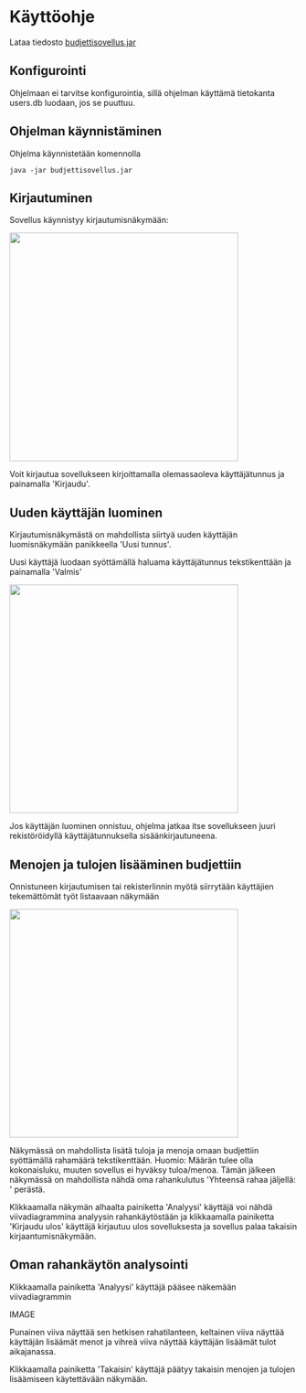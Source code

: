 # Käyttöohje

Lataa tiedosto [budjettisovellus.jar](https://github.com/mluukkai/OtmTodoApp/releases/tag/0.1)

## Konfigurointi

Ohjelmaan ei tarvitse konfigurointia, sillä ohjelman käyttämä tietokanta users.db luodaan, jos se puuttuu.

## Ohjelman käynnistäminen

Ohjelma käynnistetään komennolla 

```
java -jar budjettisovellus.jar
```

## Kirjautuminen

Sovellus käynnistyy kirjautumisnäkymään:

<img src="https://raw.githubusercontent.com/mluukkai/OtmTodoApp/master/dokumentaatio/kuvat/k-1.png" width="400">

Voit kirjautua sovellukseen kirjoittamalla olemassaoleva käyttäjätunnus ja painamalla 'Kirjaudu'.

## Uuden käyttäjän luominen

Kirjautumisnäkymästä on mahdollista siirtyä uuden käyttäjän luomisnäkymään panikkeella 'Uusi tunnus'.

Uusi käyttäjä luodaan syöttämällä haluama käyttäjätunnus tekstikenttään ja painamalla 'Valmis'

<img src="https://raw.githubusercontent.com/mluukkai/OtmTodoApp/master/dokumentaatio/kuvat/k-2.png" width="400">

Jos käyttäjän luominen onnistuu, ohjelma jatkaa itse sovellukseen juuri rekistöröidyllä käyttäjätunnuksella sisäänkirjautuneena.

## Menojen ja tulojen lisääminen budjettiin

Onnistuneen kirjautumisen tai rekisterlinnin myötä siirrytään käyttäjien tekemättömät työt listaavaan näkymään

<img src="https://raw.githubusercontent.com/mluukkai/OtmTodoApp/master/dokumentaatio/kuvat/k-3.png" width="400">

Näkymässä on mahdollista lisätä tuloja ja menoja omaan budjettiin syöttämällä rahamäärä tekstikenttään. Huomio: Määrän tulee 
olla kokonaisluku, muuten sovellus ei hyväksy tuloa/menoa. Tämän jälkeen näkymässä on mahdollista nähdä oma rahankulutus 
'Yhteensä rahaa jäljellä: ' perästä.

Klikkaamalla näkymän alhaalta painiketta 'Analyysi' käyttäjä voi nähdä viivadiagrammina analyysin rahankäytöstään ja klikkaamalla
painiketta
'Kirjaudu ulos' käyttäjä kirjautuu ulos sovelluksesta ja sovellus palaa takaisin kirjaantumisnäkymään.


## Oman rahankäytön analysointi

Klikkaamalla painiketta 'Analyysi' käyttäjä pääsee näkemään viivadiagrammin

IMAGE

Punainen viiva näyttää sen hetkisen rahatilanteen, 
keltainen viiva näyttää käyttäjän lisäämät menot ja vihreä viiva näyttää käyttäjän lisäämät tulot aikajanassa.

Klikkaamalla painiketta 'Takaisin' käyttäjä päätyy takaisin menojen ja tulojen lisäämiseen käytettävään näkymään.
